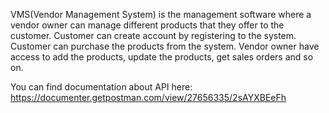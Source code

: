 VMS(Vendor Management System) is the management software where a vendor owner can manage different products that they offer to the customer. Customer can create account by registering to the system. Customer can purchase the products from the system. Vendor owner have access to add the products, update the products, get sales orders and so on.

You can find documentation about API here:
https://documenter.getpostman.com/view/27656335/2sAYXBEeFh

